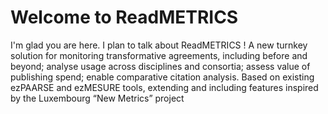 # Welcome to ReadMETRICS

I'm glad you are here. I plan to talk about ReadMETRICS !
A new turnkey solution for monitoring transformative agreements, including before and beyond; analyse usage across disciplines and consortia; assess value of publishing spend; enable comparative citation analysis. Based on existing ezPAARSE and ezMESURE tools, extending and including features inspired by the Luxembourg “New Metrics” project
